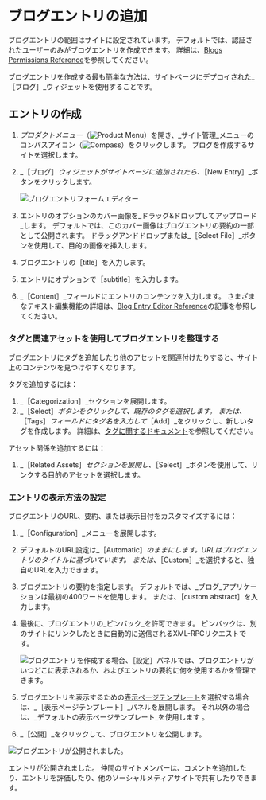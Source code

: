 # ブログエントリの追加

ブログエントリの範囲はサイトに設定されています。 デフォルトでは、認証されたユーザーのみがブログエントリを作成できます。 詳細は、[Blogs Permissions Reference](./blog-permissions-reference.md)を参照してください。

ブログエントリを作成する最も簡単な方法は、サイトページにデプロイされた_［ブログ］_ウィジェットを使用することです。

## エントリの作成

1. _プロダクトメニュー_（![Product Menu](../../images/icon-product-menu.png)）を開き、_サイト管理_メニューのコンパスアイコン（![Compass](../../images/icon-compass.png)）をクリックします。 ブログを作成するサイトを選択します。
1. _［ブログ］_ウィジェットがサイトページに追加されたら、_［New Entry］_ボタンをクリックします。

    ![ブログエントリフォームエディター](./adding-blog-entries/images/01.png)

1. エントリのオプションのカバー画像を_ドラッグ&ドロップしてアップロード_します。 デフォルトでは、このカバー画像はブログエントリの要約の一部として公開されます。 ドラッグアンドドロップまたは_［Select File］_ボタンを使用して、目的の画像を挿入します。
1. ブログエントリの［title］を入力します。
1. エントリにオプションで［subtitle］を入力します。
1. _［Content］_フィールドにエントリのコンテンツを入力します。 さまざまなテキスト編集機能の詳細は、[Blog Entry Editor Reference](./blog-entry-editor-reference.md)の記事を参照してください。

### タグと関連アセットを使用してブログエントリを整理する

<!-- ```{note} Available in Liferay DXP 7.3+. This section must be updated to reflect the new by-default categories and vocabularies in 7.3``` -->

ブログエントリにタグを追加したり他のアセットを関連付けたりすると、サイト上のコンテンツを見つけやすくなります。

タグを追加するには：

1. _［Categorization］_セクションを展開します。
1. _［Select］_ボタンをクリックして、既存のタグを選択します。 または、_［Tags］_フィールドにタグ名を入力して_［Add］_をクリックし、新しいタグを作成します。 詳細は、[タグに関するドキュメント](https://help.liferay.com/hc/articles/360028820472-Tagging-Content)を参照してください。

アセット関係を追加するには：

1. _［Related Assets］_セクションを展開し、_［Select］_ボタンを使用して、リンクする目的のアセットを選択します。

### エントリの表示方法の設定

ブログエントリのURL、要約、または表示日付をカスタマイズするには：

1. _［Configuration］_メニューを展開します。
1. デフォルトのURL設定は_［Automatic］_のままにします。URLはブログエントリのタイトルに基づいています。 または、_［Custom］_を選択すると、独自のURLを入力できます。
1. ブログエントリの要約を指定します。 デフォルトでは、_ブログ_アプリケーションは最初の400ワードを使用します。 または、［custom abstract］を入力します。
1. 最後に、ブログエントリの_ピンバック_を許可できます。 ピンバックは、別のサイトにリンクしたときに自動的に送信されるXML-RPCリクエストです。

    ![ブログエントリを作成する場合、［設定］パネルでは、ブログエントリがいつどこに表示されるか、およびエントリの要約に何を使用するかを管理できます。](./adding-blog-entries/images/02.png)

1. ブログエントリを表示するための[表示ページテンプレート](https://help.liferay.com/hc/articles/360028820332-Display-Page-Templates-for-Web-Content)を選択する場合は、_［表示ページテンプレート］_パネルを展開します。 それ以外の場合は、_デフォルトの表示ページテンプレート_を使用します 。

1. _［公開］_をクリックして、ブログエントリを公開します。

![ブログエントリが公開されました。](./adding-blog-entries/images/03.png)

エントリが公開されました。 仲間のサイトメンバーは、コメントを追加したり、エントリを評価したり、他のソーシャルメディアサイトで共有したりできます。

